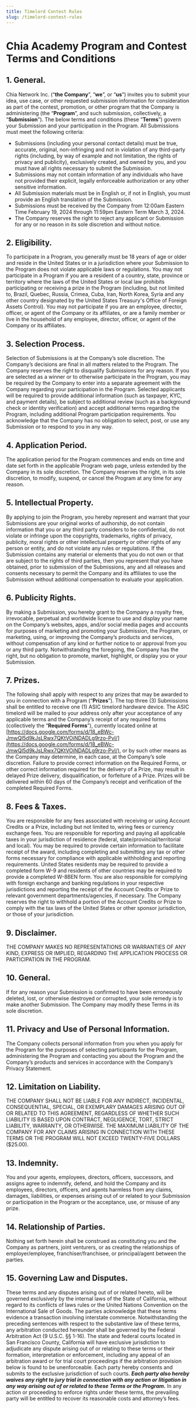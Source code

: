 ```yaml
---
title: Timelord Contest Rules
slug: /timelord-contest-rules
---
```


# Chia Academy Program and Contest Terms and Conditions

## 1. General.

Chia Network Inc. (“**the Company**”, “**we**”, or “**us**”) invites you to submit your idea, use case, or other requested submission information for consideration as part of the contest, promotion, or other program that the Company is administering (the “**Program**”, and such submission, collectively, a “**Submission**”). The below terms and conditions (these “**Terms**”) govern your Submission and your participation in the Program. All Submissions must meet the following criteria:

- Submissions (including your personal contact details) must be true, accurate, original, non-infringing and not in violation of any third-party rights (including, by way of example and not limitation, the rights of privacy and publicity), exclusively created, and owned by you, and you must have all rights necessary to submit the Submission.
- Submissions may not contain information of any individuals who have not provided their explicit, legally enforceable authorization or any other sensitive information.
- All Submission materials must be in English or, if not in English, you must provide an English translation of the Submission.
- Submissions must be received by the Company from 12:00am Eastern Time February 19, 2024 through 11:59pm Eastern Term March 3, 2024.
- The Company reserves the right to reject any applicant or Submission for any or no reason in its sole discretion and without notice.

## 2. Eligibility.

To participate in a Program, you generally must be 18 years of age or older and reside in the United States or in a jurisdiction where your Submission to the Program does not violate applicable laws or regulations. You may not participate in a Program if you are a resident of a country, state, province or territory where the laws of the United States or local law prohibits participating or receiving a prize in the Program (including, but not limited to, Brazil, Quebec, Russia, Crimea, Cuba, Iran, North Korea, Syria and any other country designated by the United States Treasury's Office of Foreign Assets Control). You may not participate if you are an employee, director, officer, or agent of the Company or its affiliates, or are a family member or live in the household of any employee, director, officer, or agent of the Company or its affiliates.

## 3. Selection Process.

Selection of Submissions is at the Company’s sole discretion. The Company’s decisions are final in all matters related to the Program. The Company reserves the right to disqualify Submissions for any reason. If you are selected as a winner or to otherwise participate in the Program, you may be required by the Company to enter into a separate agreement with the Company regarding your participation in the Program. Selected applicants will be required to provide additional information (such as taxpayer, KYC, and payment details), be subject to additional review (such as a background check or identity verification) and accept additional terms regarding the Program, including additional Program participation requirements. You acknowledge that the Company has no obligation to select, post, or use any Submission or to respond to you in any way.

## 4. Application Period.

The application period for the Program commences and ends on time and date set forth in the applicable Program web page, unless extended by the Company in its sole discretion. The Company reserves the right, in its sole discretion, to modify, suspend, or cancel the Program at any time for any reason.

## 5. Intellectual Property.

By applying to join the Program, you hereby represent and warrant that your Submissions are your original works of authorship, do not contain information that you or any third party considers to be confidential, do not violate or infringe upon the copyrights, trademarks, rights of privacy, publicity, moral rights or other intellectual property or other rights of any person or entity, and do not violate any rules or regulations. If the Submission contains any material or elements that you do not own or that are subject to the rights of third parties, then you represent that you have obtained, prior to submission of the Submissions, any and all releases and consents necessary to permit the Company and its affiliates to use the Submission without additional compensation to evaluate your application.

## 6. Publicity Rights.

By making a Submission, you hereby grant to the Company a royalty free, irrevocable, perpetual and worldwide license to use and display your name on the Company’s websites, apps, and/or social media pages and accounts for purposes of marketing and promoting your Submission, the Program, or marketing, using, or improving the Company’s products and services, without compensation of any kind or further notice to or approval from you or any third party. Notwithstanding the foregoing, the Company has the right, but no obligation to promote, market, highlight, or display you or your Submission.

## 7. Prizes.

The following shall apply with respect to any prizes that may be awarded to you in connection with a Program (“**Prizes**”). The top three (3) Submissions shall be entitled to receive one (1) ASIC timelord hardware device. The ASIC timelord will be mailed to your address only after your acceptance of any applicable terms and the Company’s receipt of any required forms (collectively the “**Required Forms**”), currently located online at [https://docs.google.com/forms/d/18_eBWc-JmwQl5d9kJsLRwx7QKtVOiNDADLg9rzo-PvI/](https://docs.google.com/forms/d/18_eBWc-JmwQl5d9kJsLRwx7QKtVOiNDADLg9rzo-PvI/), or by such other means as the Company may determine, in each case, at the Company’s sole discretion. Failure to provide correct information on the Required Forms, or other correct information required for the delivery of a Prize, may result in delayed Prize delivery, disqualification, or forfeiture of a Prize. Prizes will be delivered within 60 days of the Company’s receipt and verification of the completed Required Forms.

## 8. Fees & Taxes.

You are responsible for any fees associated with receiving or using Account Credits or a Prize, including but not limited to, wiring fees or currency exchange fees. You are responsible for reporting and paying all applicable taxes in your jurisdiction of residence (federal, state/provincial/territorial and local). You may be required to provide certain information to facilitate receipt of the award, including completing and submitting any tax or other forms necessary for compliance with applicable withholding and reporting requirements. United States residents may be required to provide a completed form W-9 and residents of other countries may be required to provide a completed W-8BEN form. You are also responsible for complying with foreign exchange and banking regulations in your respective jurisdictions and reporting the receipt of the Account Credits or Prize to relevant government departments/agencies, if necessary. The Company reserves the right to withhold a portion of the Account Credits or Prize to comply with the tax laws of the United States or other sponsor jurisdiction, or those of your jurisdiction.

## 9. Disclaimer.

THE COMPANY MAKES NO REPRESENTATIONS OR WARRANTIES OF ANY KIND, EXPRESS OR IMPLIED, REGARDING THE APPLICATION PROCESS OR PARTICIPATION IN THE PROGRAM.

## 10. General.

If for any reason your Submission is confirmed to have been erroneously deleted, lost, or otherwise destroyed or corrupted, your sole remedy is to make another Submission. The Company may modify these Terms in its sole discretion.

## 11. Privacy and Use of Personal Information.

The Company collects personal information from you when you apply for the Program for the purposes of selecting participants for the Program, administering the Program and contacting you about the Program and the Company’s products and services in accordance with the Company’s Privacy Statement.

## 12. Limitation on Liability.

THE COMPANY SHALL NOT BE LIABLE FOR ANY INDIRECT, INCIDENTAL, CONSEQUENTIAL, SPECIAL, OR EXEMPLARY DAMAGES ARISING OUT OF OR RELATED TO THIS AGREEMENT, REGARDLESS OF WHETHER SUCH LIABILITY IS BASED UPON CONTRACT, NEGLIGENCE, TORT, STRICT LIABILITY, WARRANTY, OR OTHERWISE. THE MAXIMUM LIABILITY OF THE COMPANY FOR ANY CLAIMS ARISING IN CONNECTION WITH THESE TERMS OR THE PROGRAM WILL NOT EXCEED TWENTY-FIVE DOLLARS ($25.00).

## 13. Indemnity.

You and your agents, employees, directors, officers, successors, and assigns agree to indemnify, defend, and hold the Company and its employees, directors, officers, and agents harmless from any claims, damages, liabilities, or expenses arising out of or related to your Submission or participation in the Program or the acceptance, use, or misuse of any prize.

## 14. Relationship of Parties.

Nothing set forth herein shall be construed as constituting you and the Company as partners, joint venturers, or as creating the relationships of employer/employee, franchiser/franchisee, or principal/agent between the parties.

## 15. Governing Law and Disputes.

These terms and any disputes arising out of or related hereto, will be governed exclusively by the internal laws of the State of California, without regard to its conflicts of laws rules or the United Nations Convention on the International Sale of Goods. The parties acknowledge that these terms evidence a transaction involving interstate commerce. Notwithstanding the preceding sentences with respect to the substantive law of these terms, any arbitration conducted hereunder shall be governed by the Federal Arbitration Act (9 U.S.C. §§ 1-16). The state and federal courts located in San Francisco County, California will have exclusive jurisdiction to adjudicate any dispute arising out of or relating to these terms or their formation, interpretation or enforcement, including any appeal of an arbitration award or for trial court proceedings if the arbitration provision below is found to be unenforceable. Each party hereby consents and submits to the exclusive jurisdiction of such courts. **_Each party also hereby waives any right to jury trial in connection with any action or litigation in any way arising out of or related to these Terms or the Program._** In any action or proceeding to enforce rights under these terms, the prevailing party will be entitled to recover its reasonable costs and attorney’s fees.

